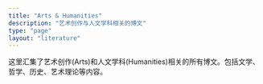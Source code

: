 ```yaml
---
title: "Arts & Humanities"
description: "艺术创作与人文学科相关的博文"
type: "page"
layout: "literature"
---
```


这里汇集了艺术创作(Arts)和人文学科(Humanities)相关的所有博文。包括文学、哲学、历史、艺术理论等内容。
